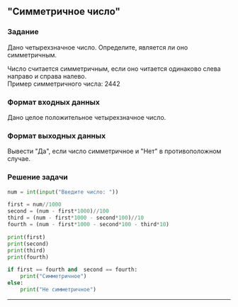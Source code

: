 ## "Симметричное число"

### Задание

Дано четырехзначное число. Определите, является ли оно симметричным.

Число считается симметричным, если оно читается одинаково слева направо и справа налево. \
Пример симметричного числа: 2442

### Формат входных данных

Дано целое положительное четырехзначное число.

### Формат выходных данных

Вывести "Да", если число симметричное и "Нет" в противоположном случае.

### Решение задачи

```python
num = int(input("Введите число: "))

first = num//1000
second = (num - first*1000)//100
third = (num - first*1000 - second*100)//10
fourth = (num - first*1000 - second*100 - third*10)

print(first)
print(second)
print(third)
print(fourth)

if first == fourth and  second == fourth:
    print("Симметричное")
else:
    print("Не симметричное")
```

---
